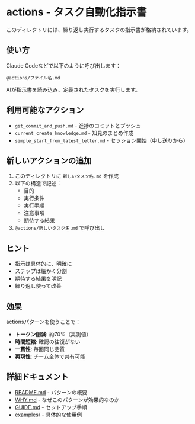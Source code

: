 # actions - タスク自動化指示書

このディレクトリには、繰り返し実行するタスクの指示書が格納されています。

## 使い方

Claude Codeなどで以下のように呼び出します：

```
@actions/ファイル名.md
```

AIが指示書を読み込み、定義されたタスクを実行します。

## 利用可能なアクション

- `git_commit_and_push.md` - 進捗のコミットとプッシュ
- `current_create_knowledge.md` - 知見のまとめ作成
- `simple_start_from_latest_letter.md` - セッション開始（申し送りから）

## 新しいアクションの追加

1. このディレクトリに `新しいタスク名.md` を作成
2. 以下の構造で記述：
   - 目的
   - 実行条件
   - 実行手順
   - 注意事項
   - 期待する結果
3. `@actions/新しいタスク名.md` で呼び出し

## ヒント

- 指示は具体的に、明確に
- ステップは細かく分割
- 期待する結果を明記
- 繰り返し使って改善

## 効果

actionsパターンを使うことで：
- **トークン削減**: 約70%（実測値）
- **時間短縮**: 確認の往復がない
- **一貫性**: 毎回同じ品質
- **再現性**: チーム全体で共有可能

## 詳細ドキュメント

- [README.md](../../README.md) - パターンの概要
- [WHY.md](../../WHY.md) - なぜこのパターンが効果的なのか
- [GUIDE.md](../../GUIDE.md) - セットアップ手順
- [examples/](../../examples/) - 具体的な使用例
